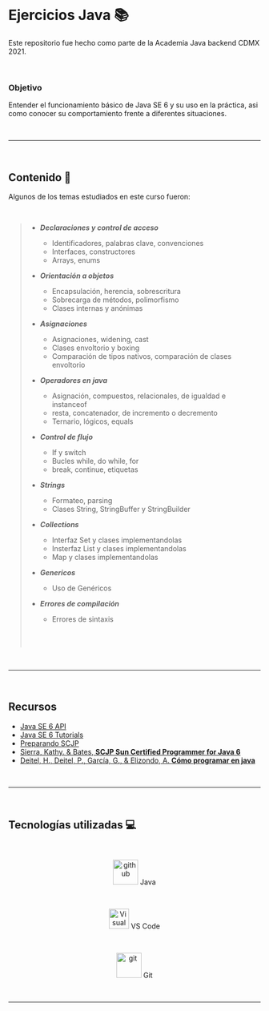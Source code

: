 </br>

# Ejercicios Java 📚

Este repositorio fue hecho como parte de la Academia Java backend CDMX 2021.

</br>

### Objetivo

Entender el funcionamiento b&aacute;sico de Java SE 6 y su uso en la pr&aacute;ctica, asi como conocer su comportamiento frente a diferentes situaciones.

</br>

---

</br>

## Contenido 🧾

Algunos de los temas estudiados en este curso fueron:

</br>

> - **_Declaraciones y control de acceso_**
>
>   - Identificadores, palabras clave, convenciones
>   - Interfaces, constructores
>   - Arrays, enums
>   <p></p>
>
> - **_Orientaci&oacute;n a objetos_**
>
>   - Encapsulaci&oacute;n, herencia, sobrescritura
>   - Sobrecarga de m&eacute;todos, polimorfismo
>   - Clases internas y an&oacute;nimas
>   <p></p>
>
> - **_Asignaciones_**
>
>   - Asignaciones, widening, cast
>   - Clases envoltorio y boxing
>   - Comparaci&oacute;n de tipos nativos, comparaci&oacute;n de clases envoltorio
>   <p></p>
>
> - **_Operadores en java_**
>
>   - Asignaci&oacute;n, compuestos, relacionales, de igualdad e instanceof
>   - resta, concatenador, de incremento o decremento
>   - Ternario, l&oacute;gicos, equals
>   <p> </p>
>
> - **_Control de flujo_**
>
>   - If y switch
>   - Bucles while, do while, for
>   - break, continue, etiquetas
>   <p> </p>
>
> - **_Strings_**
>
>   - Formateo, parsing
>   - Clases String, StringBuffer y StringBuilder
>
>   <p> </p>
>
> - **_Collections_**
>
>   - Interfaz Set y clases implementandolas
>   - Insterfaz List y clases implementandolas
>   - Map y clases implementandolas
>
>   <p> </p>
>
> - **_Genericos_**
>
>   - Uso de Gen&eacute;ricos
>
>   <p> </p>
>
> - **_Errores de compilaci&oacute;n_**
>
>   - Errores de sintaxis
>
>     <p> </p>
>   </br>
>   </br>

</br>

---

</br>

## Recursos

- [Java SE 6 API](https://docs.oracle.com/javase/6/docs/api/)
- [Java SE 6 Tutorials](https://docs.oracle.com/javase/tutorial/)
- [Preparando SCJP](https://preparandoscjp.wordpress.com/)
- [Sierra, Kathy. & Bates, **SCJP Sun Certified Programmer for Java 6**](https://www.amazon.com.mx/SCJP-Sun-Certified-Programmer-Java/dp/0071591060)
- [Deitel, H., Deitel, P., García, G., & Elizondo, A. **C&oacute;mo programar en java**](https://www.amazon.com.mx/Java-Como-programar-ed-incluye/dp/9702611903)

</br>

---

</br>

## Tecnolog&iacute;as utilizadas 💻

</br>

<div align="center">

<img src="https://tinycode.hk/wp-content/uploads/2015/01/java-logo-png-300x300.png" width="50px" height="50px"  alt="github" title="java"/> Java

</br>

<img src="https://upload.wikimedia.org/wikipedia/commons/thumb/9/9a/Visual_Studio_Code_1.35_icon.svg/1200px-Visual_Studio_Code_1.35_icon.svg.png" width="40px" height="40px"  alt="Visual studio code" title="Visual studio code"/> VS Code

</br>

<img src="https://gotoclass.ir/media/git-logo.png"  width="50px" height="50px" alt="git" title="git"/> Git

</div>

</br>

---
